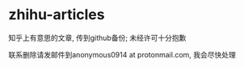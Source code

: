 # zhihu-articles

知乎上有意思的文章, 传到github备份; 未经许可十分抱歉

联系删除请发邮件到anonymous0914 at protonmail.com, 我会尽快处理
